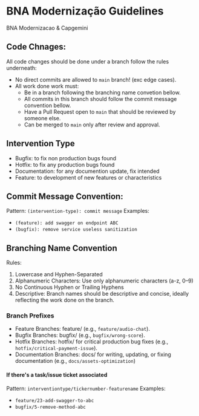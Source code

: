 # BNA Modernização Guidelines

BNA Modernizacao & Capgemini

## Code Chnages:

All code changes should be done under a branch follow the rules underneath:

- No direct commits are allowed to `main` branch! (exc edge cases).
- All work done work must:
  - Be in a branch following the branching name convetion bellow.
  - All commits in this branch should follow the commit message convention bellow.
  - Have a Pull Request open to `main` that should be reviewed by someone else.
  - Can be merged to `main` only after review and approval.

## Intervention Type

- Bugfix: to fix non production bugs found
- Hotfix: to fix any production bugs found
- Documentation: for any documention update, fix intended
- Feature: to development of new features or characteristics 

## Commit Message Convention:

Pattern: `(intervention-type): commit message`
Examples:
  - `(feature): add swagger on endpoint ABC`
  - `(bugfix): remove service useless sanitization`

## Branching Name Convention

Rules:

1. Lowercase and Hyphen-Separated
2. Alphanumeric Characters: Use only alphanumeric characters (a-z, 0–9)
3. No Continuous Hyphen or Trailing Hyphens
5. Descriptive: Branch names should be descriptive and concise, ideally reflecting the work done on the branch. 

### Branch Prefixes

- Feature Branches: feature/ (e.g., `feature/audio-chat`). 
- Bugfix Branches: bugfix/ (e.g., `bugfix/wrong-score`). 
- Hotfix Branches: hotfix/ for critical production bug fixes (e.g., `hotfix/critical-payment-issue`). 
- Documentation Branches: docs/ for writing, updating, or fixing documentation (e.g., `docs/assets-optimization`)

#### If there's a task/issue ticket associated

Pattern: `interventiontype/tickernumber-featurename` 
Examples:
- `feature/23-add-swagger-to-abc`
- `bugfix/5-remove-method-abc`

